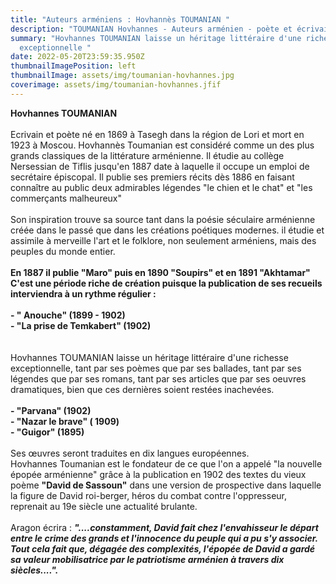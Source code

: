 ```yaml
---
title: "Auteurs arméniens : Hovhannès TOUMANIAN "
description: "TOUMANIAN Hovhannes - Auteurs arménien - poète et écrivain arménien "
summary: "Hovhannes TOUMANIAN laisse un héritage littéraire d'une richesse
  exceptionnelle "
date: 2022-05-20T23:59:35.950Z
thumbnailImagePosition: left
thumbnailImage: assets/img/toumanian-hovhannes.jpg
coverimage: assets/img/toumanian-hovhannes.jfif
---
```

**Hovhannes TOUMANIAN** \
\
Ecrivain et poète né en 1869 à Tasegh dans la région de Lori et mort en 1923 à Moscou. Hovhannès Toumanian est considéré comme un des plus grands classiques de la littérature arménienne. Il étudie au collège Nersessian de Tiflis jusqu'en 1887 date à laquelle il occupe un emploi de secrétaire épiscopal. Il publie ses premiers récits dès 1886 en faisant connaître au public deux admirables légendes "le chien et le chat" et "les commerçants malheureux" \
\
Son inspiration trouve sa source tant dans la poésie séculaire arménienne créée dans le passé que dans les créations poétiques modernes. il étudie et assimile à merveille l'art et le folklore, non seulement arméniens, mais des peuples du monde entier.\
\
**En 1887 il publie "Maro" puis en 1890 "Soupirs" et en 1891 "Akhtamar"** \
**C'est une période riche de création puisque la publication de ses recueils interviendra à un rythme régulier :** \
\
**\- " Anouche" (1899 - 1902)**\
**\- "La prise de Temkabert"  (1902)** \
\
\
Hovhannes TOUMANIAN laisse un héritage littéraire d'une richesse exceptionnelle, tant par ses poèmes que par ses ballades, tant par ses légendes que par ses romans, tant par ses articles que par ses oeuvres dramatiques, bien que ces dernières soient restées inachevées. \
\
**\- "Parvana" (1902)**\
**\- "Nazar le brave" ( 1909)**\
**\- "Guigor" (1895)**\
\
Ses œuvres seront traduites en dix langues européennes. \
Hovhannes Toumanian est le fondateur de ce que l'on a appelé "la nouvelle épopée arménienne" grâce à la publication en 1902 des textes du vieux poème **"David de Sassoun"** dans une version de prospective dans laquelle la figure de David roi-berger, héros du combat contre l'oppresseur, reprenait au 19e siècle une actualité brulante.\
\
Aragon écrira : ***"....constamment, David fait chez l'envahisseur le départ entre le crime des grands et l'innocence du peuple qui a pu s'y associer. Tout cela fait que, dégagée des complexités, l'épopée de David a gardé sa valeur mobilisatrice par le patriotisme arménien à travers dix siècles....".***
